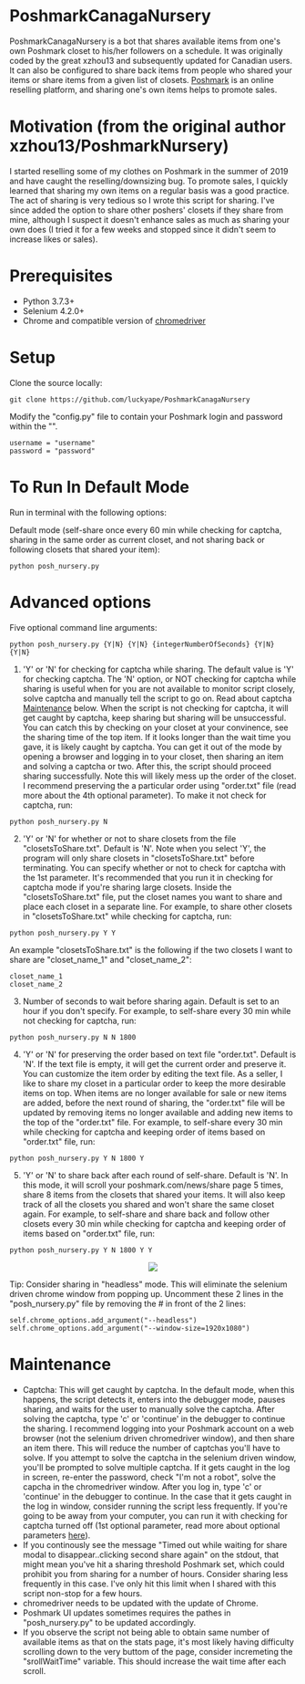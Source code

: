 # PoshmarkCanagaNursery
PoshmarkCanagaNursery is a bot that shares available items from one's own Poshmark closet to his/her followers on a schedule. It was originally coded by the great xzhou13 and subsequently updated for Canadian users. It can also be configured to share back items from people who shared your items or share items from a given list of closets. <a href="https://www.poshmark.ca">Poshmark</a> is an online reselling platform, and sharing one's own items helps to promote sales.

# Motivation (from the original author xzhou13/PoshmarkNursery)
I started reselling some of my clothes on Poshmark in the summer of 2019 and have caught the reselling/downsizing bug. To promote sales, I quickly learned that sharing my own items on a regular basis was a good practice. The act of sharing is very tedious so I wrote this script for sharing. I've since added the option to share other poshers' closets if they share from mine, although I suspect it doesn't enhance sales as much as sharing your own does (I tried it for a few weeks and stopped since it didn't seem to increase likes or sales).

# Prerequisites
* Python 3.7.3+
* Selenium 4.2.0+
* Chrome and compatible version of <a href="https://chromedriver.chromium.org">chromedriver</a>

# Setup
Clone the source locally:
```
git clone https://github.com/luckyape/PoshmarkCanagaNursery
```

Modify the "config.py" file to contain your Poshmark login and password within the "". 
```
username = "username"
password = "password"
```

# To Run In Default Mode
Run in terminal with the following options:

Default mode (self-share once every 60 min while checking for captcha, sharing in the same order as current closet, and not sharing back or following closets that shared your item):
```
python posh_nursery.py
```

# Advanced options
Five optional command line arguments:
```
python posh_nursery.py {Y|N} {Y|N} {integerNumberOfSeconds} {Y|N} {Y|N}
```

1. 'Y' or 'N' for checking for captcha while sharing. The default value is 'Y' for checking captcha. The 'N' option, or NOT checking for captcha while sharing is useful when for you are not available to monitor script closely, solve captcha and manually tell the script to go on. Read about captcha [Maintenance](#Maintenance) below. When the script is not checking for captcha, it will get caught by captcha, keep sharing but sharing will be unsuccessful. You can catch this by checking on your closet at your convinence, see the sharing time of the top item. If it looks longer than the wait time you gave, it is likely caught by captcha. You can get it out of the mode by opening a browser and logging in to your closet, then sharing an item and solving a captcha or two. After this, the script should proceed sharing successfully. Note this will likely mess up the order of the closet. I recommend preserving the a particular order using "order.txt" file (read more about the 4th optional parameter). 
To make it not check for captcha, run:
```
python posh_nursery.py N
```

2. 'Y' or 'N' for whether or not to share closets from the file "closetsToShare.txt". Default is 'N'. Note when you select 'Y', the program will only share closets in "closetsToShare.txt" before terminating. You can specify whether or not to check for captcha with the 1st parameter. It's recommended that you run it in checking for captcha mode if you're sharing large closets. Inside the "closetsToShare.txt" file, put the closet names you want to share and place each closet in a separate line. For example, to share other closets in "closetsToShare.txt" while checking for captcha, run:
```
python posh_nursery.py Y Y
```
An example "closetsToShare.txt" is the following if the two closets I want to share are "closet_name_1" and "closet_name_2":
```
closet_name_1
closet_name_2
```

3. Number of seconds to wait before sharing again. Default is set to an hour if you don't specify. For example, to self-share every 30 min while not checking for captcha, run:
```
python posh_nursery.py N N 1800
```

4. 'Y' or 'N' for preserving the order based on text file "order.txt". Default is 'N'. If the text file is empty, it will get the current order and preserve it. You can customize the item order by editing the text file. As a seller, I like to share my closet in a particular order to keep the more desirable items on top. When items are no longer available for sale or new items are added, before the next round of sharing, the "order.txt" file will be updated by removing items no longer available and adding new items to the top of the "order.txt" file. For example, to self-share every 30 min while checking for captcha and keeping order of items based on "order.txt" file, run:
```
python posh_nursery.py Y N 1800 Y
```

5. 'Y' or 'N' to share back after each round of self-share. Default is 'N'. In this mode, it will scroll your poshmark.com/news/share page 5 times, share 8 items from the closets that shared your items. It will also keep track of all the closets you shared and won't share the same closet again. For example, to self-share and share back and follow other closets every 30 min while checking for captcha and keeping order of items based on "order.txt" file, run:
```
python posh_nursery.py Y N 1800 Y Y
```

<p align="center">
  <img src="demo-image-01.gif">
</p>

Tip: Consider sharing in "headless" mode. This will eliminate the selenium driven chrome window from popping up. Uncomment these 2 lines in the "posh_nursery.py" file by removing the # in front of the 2 lines:
```
self.chrome_options.add_argument("--headless")
self.chrome_options.add_argument("--window-size=1920x1080")
```

# Maintenance
* Captcha: This will get caught by captcha. In the default mode, when this happens, the script detects it, enters into the debugger mode, pauses sharing, and waits for the user to manually solve the captcha. After solving the captcha, type 'c' or 'continue' in the debugger to continue the sharing. I recommend logging into your Poshmark account on a web browser (not the selenium driven chromedriver window), and then share an item there. This will reduce the number of captchas you'll have to solve. If you attempt to solve the captcha in the selenium driven window, you'll be prompted to solve multiple captcha. If it gets caught in the log in screen, re-enter the password, check "I'm not a robot", solve the capcha in the chromedriver window. After you log in, type 'c' or 'continue' in the debugger to continue. In the case that it gets caught in the log in window, consider running the script less frequently. If you're going to be away from your computer, you can run it with checking for captcha turned off (1st optional parameter, read more about optional parameters [here](#Advanced-options)). 
* If you continously see the message "Timed out while waiting for share modal to disappear..clicking second share again" on the stdout, that might mean you've hit a sharing threshold Poshmark set, which could prohibit you from sharing for a number of hours. Consider sharing less frequently in this case. I've only hit this limit when I shared with this script non-stop for a few hours. 
* chromedriver needs to be updated with the update of Chrome.
* Poshmark UI updates sometimes requires the pathes in "posh_nursery.py" to be updated accordingly.
* If you observe the script not being able to obtain same number of available items as that on the stats page, it's most likely having difficulty scrolling down to the very buttom of the page, consider incremeting the "srollWaitTime" variable. This should increase the wait time after each scroll.
